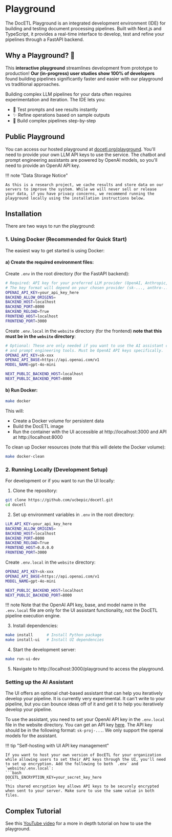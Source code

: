 # Playground

The DocETL Playground is an integrated development environment (IDE) for building and testing document processing pipelines. Built with Next.js and TypeScript, it provides a real-time interface to develop, test and refine your pipelines through a FastAPI backend.

## Why a Playground? 🤔

This **interactive playground** streamlines development from prototype to production! **Our (in-progress) user studies show 100% of developers** found building pipelines significantly faster and easier with our playground vs traditional approaches.

Building complex LLM pipelines for your data often requires experimentation and iteration. The IDE lets you:

- 🚀 Test prompts and see results instantly
- ✨ Refine operations based on sample outputs  
- 🔄 Build complex pipelines step-by-step

## Public Playground

You can access our hosted playground at [docetl.org/playground](https://docetl.org/playground). You'll need to provide your own LLM API keys to use the service. The chatbot and prompt engineering assistants are powered by OpenAI models, so you'll need to provide an OpenAI API key.

!!! note "Data Storage Notice"

    As this is a research project, we cache results and store data on our servers to improve the system. While we will never sell or release your data, if you have privacy concerns, we recommend running the playground locally using the installation instructions below.

## Installation

There are two ways to run the playground:

### 1. Using Docker (Recommended for Quick Start)

The easiest way to get started is using Docker:

#### a) Create the required environment files:

Create `.env` in the root directory (for the FastAPI backend):
```bash
# Required: API key for your preferred LLM provider (OpenAI, Anthropic, etc)
# The key format will depend on your chosen provider (sk-..., anthro-...)
OPENAI_API_KEY=your_api_key_here 
BACKEND_ALLOW_ORIGINS=
BACKEND_HOST=localhost
BACKEND_PORT=8000
BACKEND_RELOAD=True
FRONTEND_HOST=localhost
FRONTEND_PORT=3000
```

Create `.env.local` in the `website` directory (for the frontend) **note that this must be in the `website` directory**:
```bash
# Optional: These are only needed if you want to use the AI assistant chatbot 
# and prompt engineering tools. Must be OpenAI API keys specifically.
OPENAI_API_KEY=sk-xxx
OPENAI_API_BASE=https://api.openai.com/v1
MODEL_NAME=gpt-4o-mini

NEXT_PUBLIC_BACKEND_HOST=localhost
NEXT_PUBLIC_BACKEND_PORT=8000
```

#### b) Run Docker:
```bash
make docker
```

This will:

- Create a Docker volume for persistent data
- Build the DocETL image
- Run the container with the UI accessible at http://localhost:3000 and API at http://localhost:8000

To clean up Docker resources (note that this will delete the Docker volume):

```bash
make docker-clean
```

### 2. Running Locally (Development Setup)

For development or if you want to run the UI locally:

1. Clone the repository:
```bash
git clone https://github.com/ucbepic/docetl.git
cd docetl
```

2. Set up environment variables in `.env` in the root directory:
```bash
LLM_API_KEY=your_api_key_here
BACKEND_ALLOW_ORIGINS=
BACKEND_HOST=localhost
BACKEND_PORT=8000
BACKEND_RELOAD=True
FRONTEND_HOST=0.0.0.0
FRONTEND_PORT=3000
```

Create `.env.local` in the `website` directory:
```bash
OPENAI_API_KEY=sk-xxx
OPENAI_API_BASE=https://api.openai.com/v1
MODEL_NAME=gpt-4o-mini

NEXT_PUBLIC_BACKEND_HOST=localhost
NEXT_PUBLIC_BACKEND_PORT=8000
```

!!! note
    Note that the OpenAI API key, base, and model name in the `.env.local` file are only for the UI assistant functionality, not the DocETL pipeline execution engine.

3. Install dependencies:
```bash
make install      # Install Python package
make install-ui   # Install UI dependencies
```

4. Start the development server:
```bash
make run-ui-dev
```

5. Navigate to http://localhost:3000/playground to access the playground.

### Setting up the AI Assistant

The UI offers an optional chat-based assistant that can help you iteratively develop your pipeline. It is currently very experimental. It can't write to your pipeline, but you can bounce ideas off of it and get it to help you iteratively develop your pipeline.

To use the assistant, you need to set your OpenAI API key in the `.env.local` file in the website directory. You can get an API key [here](https://platform.openai.com/api-keys). The API key should be in the following format: `sk-proj-...`. We only support the openai models for the assistant.

!!! tip "Self-hosting with UI API key management"

    If you want to host your own version of DocETL for your organization while allowing users to set their API keys through the UI, you'll need to set up encryption. Add the following to both `.env` and `website/.env.local`:
    ```bash
    DOCETL_ENCRYPTION_KEY=your_secret_key_here
    ```
    This shared encryption key allows API keys to be securely encrypted when sent to your server. Make sure to use the same value in both files.


## Complex Tutorial

See this [YouTube video](https://www.youtube.com/watch?v=IlgueVqtHGo) for a more in depth tutorial on how to use the playground.